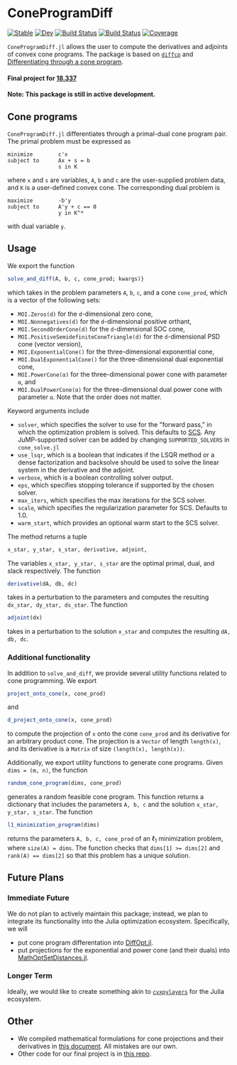 # ConeProgramDiff

[![Stable](https://img.shields.io/badge/docs-stable-blue.svg)](https://tjdiamandis.github.io/ConeProgramDiff.jl/stable)
[![Dev](https://img.shields.io/badge/docs-dev-blue.svg)](https://tjdiamandis.github.io/ConeProgramDiff.jl/dev)
[![Build Status](https://github.com/tjdiamandis/ConeProgramDiff.jl/workflows/CI/badge.svg)](https://github.com/tjdiamandis/ConeProgramDiff.jl/actions)
[![Build Status](https://travis-ci.com/tjdiamandis/ConeProgramDiff.jl.svg?branch=master)](https://travis-ci.com/tjdiamandis/ConeProgramDiff.jl)
[![Coverage](https://codecov.io/gh/tjdiamandis/ConeProgramDiff.jl/branch/master/graph/badge.svg)](https://codecov.io/gh/tjdiamandis/ConeProgramDiff.jl)

`ConeProgramDiff.jl` allows the user to compute the derivatives and adjoints of convex cone programs. The package is based on [`diffcp`](https://github.com/cvxgrp/diffcp) and [Differentiating through a cone program](http://web.stanford.edu/~boyd/papers/diff_cone_prog.html).

#### Final project for [18.337](https://mitmath.github.io/18337/)

#### Note: This package is still in active development.

## Cone programs
`ConeProgramDiff.jl` differentiates through a primal-dual cone program pair. The primal problem must be expressed as

```
minimize        c'x
subject to      Ax + s = b
                s in K
```
where  `x` and `s` are variables, `A`, `b` and `c` are the user-supplied problem data, and `K` is a user-defined convex cone. The corresponding dual problem is

```
maximize        -b'y
subject to      A'y + c == 0
                y in K^*
```

with dual variable `y`.


## Usage

We export the function

```julia
solve_and_diff(A, b, c, cone_prod; kwargs)}
```
which takes in the problem parameters `A`, `b`, `c`, and a cone `cone_prod`, which is a vector of the following sets:
* `MOI.Zeros(d)` for the `d`-dimensional zero cone,
* `MOI.Nonnegatives(d)` for the `d`-dimensional positive orthant,
* `MOI.SecondOrderCone(d)` for the `d`-dimensional SOC cone,
* `MOI.PositiveSemidefiniteConeTriangle(d)` for the `d`-dimensional PSD cone (vector version),
* `MOI.ExponentialCone()` for the three-dimensional exponential cone,
* `MOI.DualExponentialCone()` for the three-dimensional dual exponential cone,
* `MOI.PowerCone(α)` for the three-dimensional power cone with parameter `α`, and
* `MOI.DualPowerCone(α)` for the three-dimensional dual power cone with parameter `α`.
Note that the order does not matter.

Keyword arguments include
* `solver`, which specifies the solver to use for the "forward pass," in which the optimization problem is solved. This defaults to [SCS](https://github.com/cvxgrp/scs). Any JuMP-supported solver can be added by changing `SUPPORTED_SOLVERS` in `cone_solve.jl`
* `use_lsqr`, which is a boolean that indicates if the LSQR method or a dense factorization and backsolve should be used to solve the linear system in the derivative and the adjoint.
* `verbose`, which is a boolean controlling solver output.
* `eps`, which specifies stopping tolerance if supported by the chosen solver.
* `max_iters`, which specifies the max iterations for the SCS solver.
* `scale`, which specifies the regularization parameter for SCS. Defaults to 1.0.
* `warm_start`, which provides an optional warm start to the SCS solver.

The method returns a tuple

```julia
x_star, y_star, s_star, derivative, adjoint,
```

The variables  `x_star, y_star, s_star` are the optimal primal, dual, and slack respectively. The function
```julia
derivative(dA, db, dc)
```
takes in a perturbation to the parameters and computes the resulting `dx_star, dy_star, ds_star`.
The function
```julia
adjoint(dx)
```
takes in a perturbation to the solution `x_star` and computes the resulting `dA, db, dc`.

### Additional functionality
In addition to `solve_and_diff`, we provide several utility functions related to cone programming. We export
```julia
project_onto_cone(x, cone_prod)
```
and
```julia
d_project_onto_cone(x, cone_prod)
```
to compute the projection of `x` onto the cone `cone_prod` and its derivative for an arbitrary product cone. The projection is a `Vector` of length `length(x)`, and its derivative is a `Matrix` of size `(length(x), length(x))`.

Additionally, we export utility functions to generate cone programs. Given `dims = (m, n)`, the function
```julia
random_cone_program(dims, cone_prod)
```
generates a random feasible cone program. This function returns a dictionary that includes the parameters `A, b, c` and the solution `x_star, y_star, s_star`. The function
```julia
l1_minimization_program(dims)
```
returns the parameters `A, b, c, cone_prod` of an $\ell_1$ minimization problem, where `size(A) = dims`. The function checks that `dims[1] >= dims[2]` and `rank(A) == dims[2]` so that this problem has a unique solution.

## Future Plans

### Immediate Future
We do not plan to actively maintain this package; instead, we plan to integrate its functionality into the Julia optimization ecosystem. Specifically, we will
* put cone program differentation into [DiffOpt.jl](https://github.com/jump-dev/DiffOpt.jl).
* put projections for the exponential and power cone (and their duals) into [MathOptSetDistances.jl](https://github.com/matbesancon/MathOptSetDistances.jl).

### Longer Term
Ideally, we would like to create something akin to [`cvxpylayers`](https://github.com/cvxgrp/cvxpylayers) for the Julia ecosystem.


## Other
* We compiled mathematical formulations for cone projections and their derivatives in [this document](https://github.com/tjdiamandis/ConeProgramDiff.jl/blob/main/cone_ref.pdf). All mistakes are our own.
* Other code for our final project is in [this repo](https://github.com/csquires/ConeProgramDiff-benchmarking).
